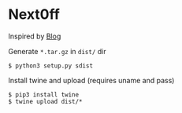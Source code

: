 # Next0ff

Inspired by [Blog](https://medium.com/@joel.barmettler/how-to-upload-your-python-package-to-pypi-65edc5fe9c56)

Generate `*.tar.gz` in `dist/` dir
```
$ python3 setup.py sdist      
 ```

Install twine and upload (requires uname and pass)
```
$ pip3 install twine
$ twine upload dist/*
```